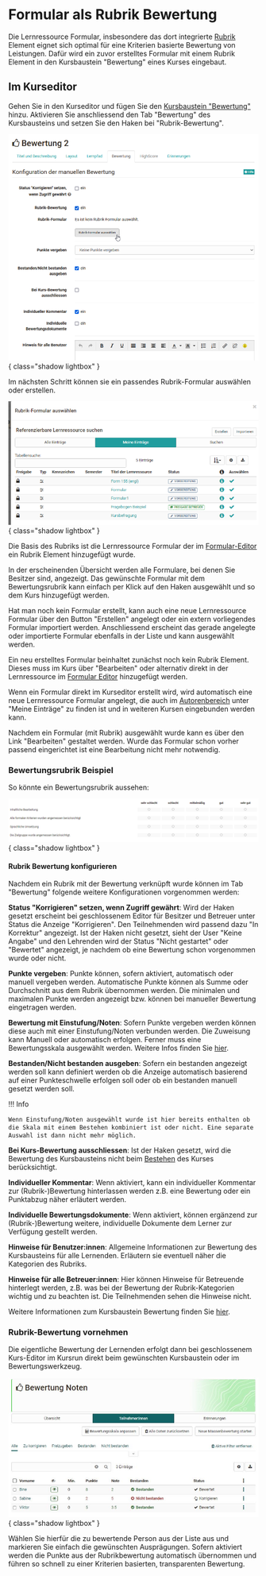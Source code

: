 # Formular als Rubrik Bewertung

Die Lernressource Formular, insbesondere das dort integrierte [Rubrik](Rubric.de.md) Element eignet sich optimal für eine Kriterien basierte Bewertung von Leistungen. Dafür wird ein zuvor erstelltes Formular mit einem Rubrik Element in den Kursbaustein "Bewertung" eines Kurses eingebaut.

## Im Kurseditor

Gehen Sie in den Kurseditor und fügen Sie den [Kursbaustein "Bewertung"](../learningresources/Course_Element_Assessment.de.md) hinzu. Aktivieren Sie anschliessend den Tab "Bewertung" des Kursbausteins und setzen Sie den Haken bei "Rubrik-Bewertung".

![Rubrik-Bewertung konfigurieren](assets/Bewertung_Tab_Rurbrik-Bewerung.png){ class="shadow lightbox" }

Im nächsten Schritt können sie ein passendes Rubrik-Formular auswählen oder erstellen.

![Rubrik-Formular Auswahldialog](assets/Rubrik-Formular_waehlen.png){ class="shadow lightbox" }

Die Basis des Rubriks ist die Lernressource Formular der im [Formular-Editor](Form_editor_Questionnaire_editor.de.md) ein Rubrik Element hinzugefügt wurde.

In der erscheinenden Übersicht werden alle Formulare, bei denen Sie Besitzer sind, angezeigt. Das gewünschte Formular mit dem Bewertungsrubrik kann einfach per Klick auf den Haken ausgewählt und so dem Kurs hinzugefügt werden.

Hat man noch kein Formular erstellt, kann auch eine neue Lernressource Formular über den Button "Erstellen" angelegt oder ein extern vorliegendes Formular importiert werden. Anschliessend erscheint das gerade angelegte oder importierte Formular ebenfalls in der Liste und kann ausgewählt werden.

Ein neu erstelltes Formular beinhaltet zunächst noch kein Rubrik Element. Dieses muss im Kurs über "Bearbeiten" oder alternativ direkt in der Lernressource im [Formular Editor](Form_editor_Questionnaire_editor.de.md) hinzugefügt werden.

Wenn ein Formular direkt im Kurseditor erstellt wird, wird automatisch eine neue Lernressource Formular angelegt, die auch im [Autorenbereich](../area_modules/Authoring.de.md) unter "Meine Einträge" zu finden ist und in weiteren Kursen eingebunden werden kann.

Nachdem ein Formular (mit Rubrik) ausgewählt wurde kann es über den Link "Bearbeiten" gestaltet werden. Wurde das Formular schon vorher passend eingerichtet ist eine Bearbeitung nicht mehr notwendig.

### Bewertungsrubrik Beispiel

So könnte ein Bewertungsrubrik aussehen:

![Beispiel Bewertungsrubrik](assets/Rubrik_Formular_Beispiel1.png){ class="shadow lightbox" }

#### Rubrik Bewertung konfigurieren

Nachdem ein Rubrik mit der Bewertung verknüpft wurde können im Tab "Bewertung" folgende weitere Konfigurationen vorgenommen werden:

**Status "Korrigieren" setzen, wenn Zugriff gewährt**: Wird der Haken gesetzt erscheint bei geschlossenem Editor für Besitzer und Betreuer unter Status die Anzeige "Korrigieren". Den Teilnehmenden wird passend dazu "In Korrektur" angezeigt. Ist der Haken nicht gesetzt, sieht der User "Keine Angabe" und den Lehrenden wird der Status "Nicht gestartet" oder "Bewertet" angezeigt, je nachdem ob eine Bewertung schon vorgenommen wurde oder nicht.  
  
**Punkte vergeben**: Punkte können, sofern aktiviert, automatisch oder manuell vergeben werden. Automatische Punkte können als Summe oder Durchschnitt aus dem Rubrik übernommen werden. Die minimalen und maximalen Punkte werden angezeigt bzw. können bei manueller Bewertung eingetragen werden.

**Bewertung mit Einstufung/Noten**: Sofern Punkte vergeben werden können diese auch mit einer Einstufung/Noten verbunden werden. Die Zuweisung kann Manuell oder automatisch erfolgen. Ferner muss eine Bewertungsskala ausgewählt werden. Weitere Infos finden Sie [hier](../learningresources/Assessment_translate_points_in_grades.de.md). 

**Bestanden/Nicht bestanden ausgeben**:  Sofern ein bestanden angezeigt werden soll kann definiert werden ob die Anzeige automatisch basierend auf einer Punkteschwelle erfolgen soll oder ob ein bestanden manuell gesetzt werden soll.

!!! Info

    Wenn Einstufung/Noten ausgewählt wurde ist hier bereits enthalten ob die Skala mit einem Bestehen kombiniert ist oder nicht. Eine separate Auswahl ist dann nicht mehr möglich. 

**Bei Kurs-Bewertung ausschliessen**: Ist der Haken gesetzt, wird die Bewertung des Kursbausteins nicht beim [Bestehen](../learningresources/Course_Settings.de.md) des Kurses berücksichtigt. 

**Individueller Kommentar**: Wenn aktiviert, kann ein individueller Kommentar zur (Rubrik-)Bewertung hinterlassen werden z.B. eine Bewertung oder ein Punktabzug näher erläutert werden.

**Individuelle Bewertungsdokumente**: Wenn aktiviert, können ergänzend zur (Rubrik-)Bewertung weitere, individuelle Dokumente dem Lerner zur Verfügung gestellt werden.

**Hinweise für Benutzer:innen**: Allgemeine Informationen zur Bewertung des Kursbausteins für alle Lernenden. Erläutern sie eventuell näher die Kategorien des Rubriks.  

**Hinweise für alle Betreuer:innen**: Hier können Hinweise für Betreuende hinterlegt werden, z.B. was bei der Bewertung der Rubrik-Kategorien wichtig und zu beachten ist. Die Teilnehmenden sehen die Hinweise nicht.
  
Weitere Informationen zum Kursbaustein Bewertung finden Sie [hier](../learningresources/Course_Element_Assessment.de.md).

### Rubrik-Bewertung vornehmen

Die eigentliche Bewertung der Lernenden erfolgt dann bei geschlossenem Kurs-Editor im Kursrun direkt beim gewünschten Kursbaustein oder im Bewertungswerkzeug.

![Bewertung Teilnehmerliste](assets/Bewertung181.jpg){ class="shadow lightbox" }

Wählen Sie hierfür die zu bewertende Person aus der Liste aus und markieren Sie einfach die gewünschten Ausprägungen. Sofern aktiviert werden die Punkte aus der Rubrikbewertung automatisch übernommen und führen so schnell zu einer Kriterien basierten, transparenten Bewertung.
